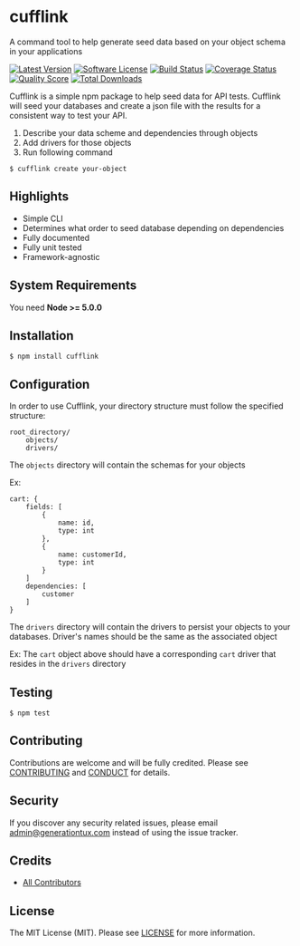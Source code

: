 # cufflink
A command tool to help generate seed data based on your object schema in your applications

[![Latest Version](https://img.shields.io/github/release/thephpleague/csv.svg?style=flat-square)](https://github.com/generationtux/cufflink/releases)
[![Software License](https://img.shields.io/badge/license-MIT-brightgreen.svg?style=flat-square)](LICENSE.md)
[![Build Status](https://img.shields.io/travis/thephpleague/csv/master.svg?style=flat-square)](https://travis-ci.org/thephpleague/csv)
[![Coverage Status](https://img.shields.io/scrutinizer/coverage/g/thephpleague/csv.svg?style=flat-square)](https://scrutinizer-ci.com/g/thephpleague/csv/code-structure)
[![Quality Score](https://img.shields.io/scrutinizer/g/thephpleague/csv.svg?style=flat-square)](https://scrutinizer-ci.com/g/thephpleague/csv)
[![Total Downloads](https://img.shields.io/packagist/dt/league/csv.svg?style=flat-square)](https://packagist.org/packages/league/csv)

Cufflink is a simple npm package to help seed data for API tests. Cufflink will seed your databases and create a json file with the results for a consistent way to test your API.

1. Describe your data scheme and dependencies through objects 
3. Add drivers for those objects
4. Run following command

```
$ cufflink create your-object
```

Highlights
-------

* Simple CLI
* Determines what order to seed database depending on dependencies
* Fully documented
* Fully unit tested
* Framework-agnostic

System Requirements
-------

You need **Node >= 5.0.0**

Installation
-------

```
$ npm install cufflink
```

Configuration
-------

In order to use Cufflink, your directory structure must follow the specified structure:

```
root_directory/
    objects/
    drivers/
```

The `objects` directory will contain the schemas for your objects

Ex:
```
cart: {
    fields: [
        {
            name: id,
            type: int
        },
        {
            name: customerId,
            type: int
        }
    ]
    dependencies: [
        customer
    ]
}
```

The `drivers` directory will contain the drivers to persist your objects to your databases.
Driver's names should be the same as the associated object

Ex: The `cart` object above should have a corresponding `cart` driver that resides in the `drivers` directory

Testing
-------

```
$ npm test
```

Contributing
-------

Contributions are welcome and will be fully credited. Please see [CONTRIBUTING](.github/CONTRIBUTING.md) and [CONDUCT](CONDUCT.md) for details.

Security
-------

If you discover any security related issues, please email admin@generationtux.com instead of using the issue tracker.

Credits
-------

- [All Contributors](https://github.com/generationtux/cufflink/graphs/contributors)

License
-------

The MIT License (MIT). Please see [LICENSE](LICENSE) for more information.
